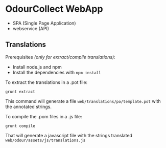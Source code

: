 OdourCollect WebApp
===================

* SPA (Single Page Application)
* webservice (API)


## Translations

Prerequisites *(only for extract/compile translations)*:

* Install node.js and npm
* Install the dependencies with `npm install`

To extract the translations in a .pot file:

    grunt extract

This command will generate a file `web/translations/po/template.pot` with the annotated strings.

To compile the .pom files in a .js file:

    grunt compile

That will generate a javascript file with the strings translated `web/odour/assets/js/translations.js`